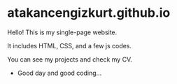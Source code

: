 # atakancengizkurt.github.io
Hello!
This is my single-page website.

It includes HTML, CSS, and a few js codes.

You can see my projects and check my CV.

- Good day and good coding...
